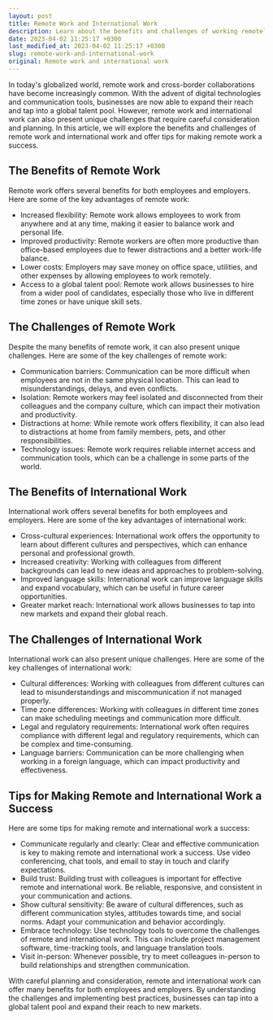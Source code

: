 ```yaml
---
layout: post
title: Remote Work and International Work
description: Learn about the benefits and challenges of working remotely and internationally. Find out how to navigate cultural differences and overcome communication barriers to make remote work a success.
date: 2023-04-02 11:25:17 +0300
last_modified_at: 2023-04-02 11:25:17 +0300
slug: remote-work-and-international-work
original: Remote work and international work
---
```


In today's globalized world, remote work and cross-border collaborations have become increasingly common. With the advent of digital technologies and communication tools, businesses are now able to expand their reach and tap into a global talent pool. However, remote work and international work can also present unique challenges that require careful consideration and planning. In this article, we will explore the benefits and challenges of remote work and international work and offer tips for making remote work a success.

## The Benefits of Remote Work

Remote work offers several benefits for both employees and employers. Here are some of the key advantages of remote work:

- Increased flexibility: Remote work allows employees to work from anywhere and at any time, making it easier to balance work and personal life.
- Improved productivity: Remote workers are often more productive than office-based employees due to fewer distractions and a better work-life balance.
- Lower costs: Employers may save money on office space, utilities, and other expenses by allowing employees to work remotely.
- Access to a global talent pool: Remote work allows businesses to hire from a wider pool of candidates, especially those who live in different time zones or have unique skill sets.

## The Challenges of Remote Work

Despite the many benefits of remote work, it can also present unique challenges. Here are some of the key challenges of remote work:

- Communication barriers: Communication can be more difficult when employees are not in the same physical location. This can lead to misunderstandings, delays, and even conflicts.
- Isolation: Remote workers may feel isolated and disconnected from their colleagues and the company culture, which can impact their motivation and productivity.
- Distractions at home: While remote work offers flexibility, it can also lead to distractions at home from family members, pets, and other responsibilities.
- Technology issues: Remote work requires reliable internet access and communication tools, which can be a challenge in some parts of the world.

## The Benefits of International Work

International work offers several benefits for both employees and employers. Here are some of the key advantages of international work:

- Cross-cultural experiences: International work offers the opportunity to learn about different cultures and perspectives, which can enhance personal and professional growth.
- Increased creativity: Working with colleagues from different backgrounds can lead to new ideas and approaches to problem-solving.
- Improved language skills: International work can improve language skills and expand vocabulary, which can be useful in future career opportunities.
- Greater market reach: International work allows businesses to tap into new markets and expand their global reach.

## The Challenges of International Work

International work can also present unique challenges. Here are some of the key challenges of international work:

- Cultural differences: Working with colleagues from different cultures can lead to misunderstandings and miscommunication if not managed properly.
- Time zone differences: Working with colleagues in different time zones can make scheduling meetings and communication more difficult.
- Legal and regulatory requirements: International work often requires compliance with different legal and regulatory requirements, which can be complex and time-consuming.
- Language barriers: Communication can be more challenging when working in a foreign language, which can impact productivity and effectiveness.

## Tips for Making Remote and International Work a Success

Here are some tips for making remote and international work a success:

- Communicate regularly and clearly: Clear and effective communication is key to making remote and international work a success. Use video conferencing, chat tools, and email to stay in touch and clarify expectations.
- Build trust: Building trust with colleagues is important for effective remote and international work. Be reliable, responsive, and consistent in your communication and actions.
- Show cultural sensitivity: Be aware of cultural differences, such as different communication styles, attitudes towards time, and social norms. Adapt your communication and behavior accordingly.
- Embrace technology: Use technology tools to overcome the challenges of remote and international work. This can include project management software, time-tracking tools, and language translation tools.
- Visit in-person: Whenever possible, try to meet colleagues in-person to build relationships and strengthen communication.

With careful planning and consideration, remote and international work can offer many benefits for both employees and employers. By understanding the challenges and implementing best practices, businesses can tap into a global talent pool and expand their reach to new markets.